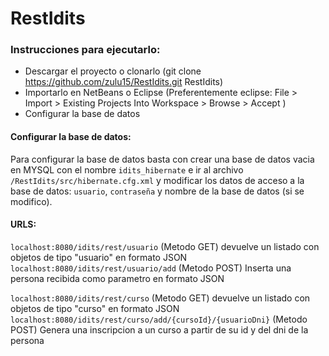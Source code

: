 # RestIdits
### Instrucciones para ejecutarlo:

  - Descargar el proyecto o clonarlo (git clone https://github.com/zulu15/RestIdits.git RestIdits)
  - Importarlo en NetBeans o Eclipse (Preferentemente eclipse: File > Import > Existing Projects Into Workspace > Browse > Accept )
  - Configurar la base de datos
  

#### Configurar la base de datos:

Para configurar la base de datos basta con crear una base de datos vacia en MYSQL con el nombre `idits_hibernate` e ir al archivo `/RestIdits/src/hibernate.cfg.xml` y modificar los datos de acceso a la base de datos: `usuario`, `contraseña` y nombre de la base de datos (si se modifico).

#### URLS:


`localhost:8080/idits/rest/usuario` (Metodo GET) devuelve un listado con objetos de tipo "usuario" en formato JSON
`localhost:8080/idits/rest/usuario/add` (Metodo POST) Inserta una persona recibida como parametro en formato JSON

`localhost:8080/idits/rest/curso` (Metodo GET) devuelve un listado con objetos de tipo "curso" en formato JSON
`localhost:8080/idits/rest/curso/add/{cursoId}/{usuarioDni}` (Metodo POST) Genera una inscripcion a un curso a partir de su id y del dni de la persona
